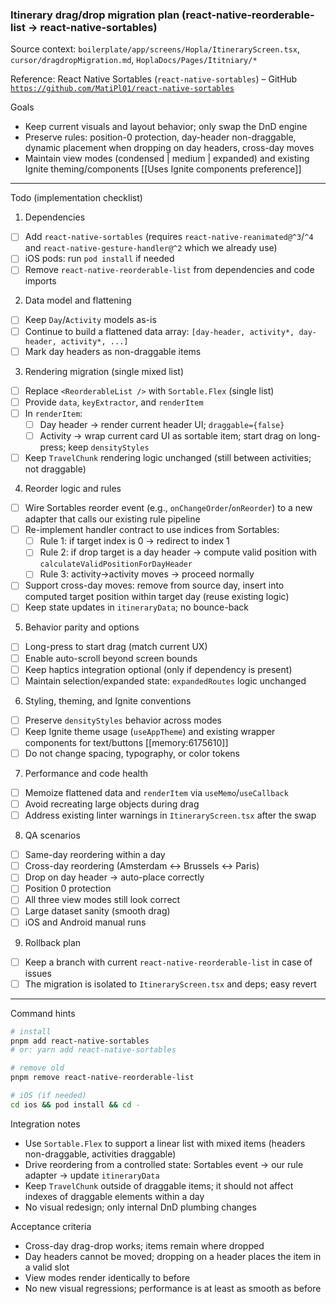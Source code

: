 ### Itinerary drag/drop migration plan (react-native-reorderable-list → react-native-sortables)

Source context: `boilerplate/app/screens/Hopla/ItineraryScreen.tsx`, `cursor/dragdropMigration.md`, `HoplaDocs/Pages/Ititniary/*`

Reference: React Native Sortables (`react-native-sortables`) – GitHub [`https://github.com/MatiPl01/react-native-sortables`](https://github.com/MatiPl01/react-native-sortables)

Goals
- Keep current visuals and layout behavior; only swap the DnD engine
- Preserve rules: position-0 protection, day-header non-draggable, dynamic placement when dropping on day headers, cross-day moves
- Maintain view modes (condensed | medium | expanded) and existing Ignite theming/components [[Uses Ignite components preference]]

---

Todo (implementation checklist)

1) Dependencies
- [ ] Add `react-native-sortables` (requires `react-native-reanimated@^3`/`^4` and `react-native-gesture-handler@^2` which we already use)
- [ ] iOS pods: run `pod install` if needed
- [ ] Remove `react-native-reorderable-list` from dependencies and code imports

2) Data model and flattening
- [ ] Keep `Day`/`Activity` models as-is
- [ ] Continue to build a flattened data array: `[day-header, activity*, day-header, activity*, ...]`
- [ ] Mark day headers as non-draggable items

3) Rendering migration (single mixed list)
- [ ] Replace `<ReorderableList />` with `Sortable.Flex` (single list)
- [ ] Provide `data`, `keyExtractor`, and `renderItem`
- [ ] In `renderItem`: 
  - [ ] Day header → render current header UI; `draggable={false}`
  - [ ] Activity → wrap current card UI as sortable item; start drag on long-press; keep `densityStyles`
- [ ] Keep `TravelChunk` rendering logic unchanged (still between activities; not draggable)

4) Reorder logic and rules
- [ ] Wire Sortables reorder event (e.g., `onChangeOrder`/`onReorder`) to a new adapter that calls our existing rule pipeline
- [ ] Re-implement handler contract to use indices from Sortables:
  - [ ] Rule 1: if target index is 0 → redirect to index 1
  - [ ] Rule 2: if drop target is a day header → compute valid position with `calculateValidPositionForDayHeader`
  - [ ] Rule 3: activity→activity moves → proceed normally
- [ ] Support cross-day moves: remove from source day, insert into computed target position within target day (reuse existing logic)
- [ ] Keep state updates in `itineraryData`; no bounce-back

5) Behavior parity and options
- [ ] Long-press to start drag (match current UX)
- [ ] Enable auto-scroll beyond screen bounds
- [ ] Keep haptics integration optional (only if dependency is present)
- [ ] Maintain selection/expanded state: `expandedRoutes` logic unchanged

6) Styling, theming, and Ignite conventions
- [ ] Preserve `densityStyles` behavior across modes
- [ ] Keep Ignite theme usage (`useAppTheme`) and existing wrapper components for text/buttons [[memory:6175610]]
- [ ] Do not change spacing, typography, or color tokens

7) Performance and code health
- [ ] Memoize flattened data and `renderItem` via `useMemo`/`useCallback`
- [ ] Avoid recreating large objects during drag
- [ ] Address existing linter warnings in `ItineraryScreen.tsx` after the swap

8) QA scenarios
- [ ] Same-day reordering within a day
- [ ] Cross-day reordering (Amsterdam ↔ Brussels ↔ Paris)
- [ ] Drop on day header → auto-place correctly
- [ ] Position 0 protection
- [ ] All three view modes still look correct
- [ ] Large dataset sanity (smooth drag)
- [ ] iOS and Android manual runs

9) Rollback plan
- [ ] Keep a branch with current `react-native-reorderable-list` in case of issues
- [ ] The migration is isolated to `ItineraryScreen.tsx` and deps; easy revert

---

Command hints
```bash
# install
pnpm add react-native-sortables
# or: yarn add react-native-sortables

# remove old
pnpm remove react-native-reorderable-list

# iOS (if needed)
cd ios && pod install && cd -
```

Integration notes
- Use `Sortable.Flex` to support a linear list with mixed items (headers non-draggable, activities draggable)
- Drive reordering from a controlled state: Sortables event → our rule adapter → update `itineraryData`
- Keep `TravelChunk` outside of draggable items; it should not affect indexes of draggable elements within a day
- No visual redesign; only internal DnD plumbing changes

Acceptance criteria
- Cross-day drag-drop works; items remain where dropped
- Day headers cannot be moved; dropping on a header places the item in a valid slot
- View modes render identically to before
- No new visual regressions; performance is at least as smooth as before


